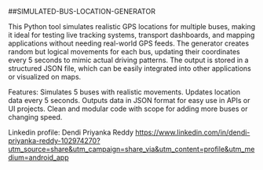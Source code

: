 ##SIMULATED-BUS-LOCATION-GENERATOR

This Python tool simulates realistic GPS locations for multiple buses, making it ideal for testing live tracking systems, transport dashboards, and mapping applications without needing real-world GPS feeds.
The generator creates random but logical movements for each bus, updating their coordinates every 5 seconds to mimic actual driving patterns. The output is stored in a structured JSON file, which can be easily integrated into other applications or visualized on maps.

Features:
Simulates 5 buses with realistic movements.
Updates location data every 5 seconds.
Outputs data in JSON format for easy use in APIs or UI projects.
Clean and modular code with scope for adding more buses or changing speed.

Linkedin profile: Dendi Priyanka Reddy
https://www.linkedin.com/in/dendi-priyanka-reddy-102974270?utm_source=share&utm_campaign=share_via&utm_content=profile&utm_medium=android_app




